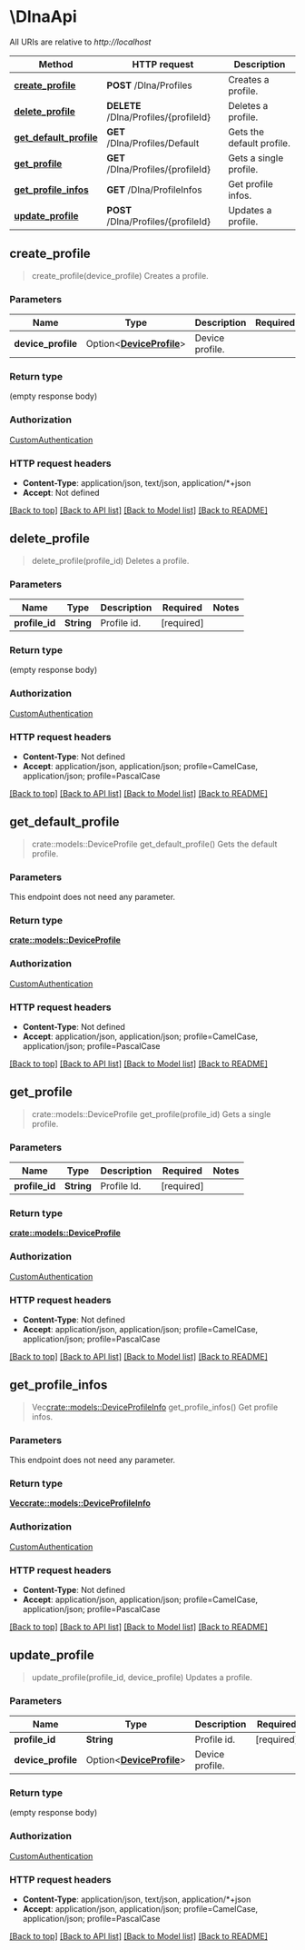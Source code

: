# \DlnaApi

All URIs are relative to *http://localhost*

Method | HTTP request | Description
------------- | ------------- | -------------
[**create_profile**](DlnaApi.md#create_profile) | **POST** /Dlna/Profiles | Creates a profile.
[**delete_profile**](DlnaApi.md#delete_profile) | **DELETE** /Dlna/Profiles/{profileId} | Deletes a profile.
[**get_default_profile**](DlnaApi.md#get_default_profile) | **GET** /Dlna/Profiles/Default | Gets the default profile.
[**get_profile**](DlnaApi.md#get_profile) | **GET** /Dlna/Profiles/{profileId} | Gets a single profile.
[**get_profile_infos**](DlnaApi.md#get_profile_infos) | **GET** /Dlna/ProfileInfos | Get profile infos.
[**update_profile**](DlnaApi.md#update_profile) | **POST** /Dlna/Profiles/{profileId} | Updates a profile.



## create_profile

> create_profile(device_profile)
Creates a profile.

### Parameters


Name | Type | Description  | Required | Notes
------------- | ------------- | ------------- | ------------- | -------------
**device_profile** | Option<[**DeviceProfile**](DeviceProfile.md)> | Device profile. |  |

### Return type

 (empty response body)

### Authorization

[CustomAuthentication](../README.md#CustomAuthentication)

### HTTP request headers

- **Content-Type**: application/json, text/json, application/*+json
- **Accept**: Not defined

[[Back to top]](#) [[Back to API list]](../README.md#documentation-for-api-endpoints) [[Back to Model list]](../README.md#documentation-for-models) [[Back to README]](../README.md)


## delete_profile

> delete_profile(profile_id)
Deletes a profile.

### Parameters


Name | Type | Description  | Required | Notes
------------- | ------------- | ------------- | ------------- | -------------
**profile_id** | **String** | Profile id. | [required] |

### Return type

 (empty response body)

### Authorization

[CustomAuthentication](../README.md#CustomAuthentication)

### HTTP request headers

- **Content-Type**: Not defined
- **Accept**: application/json, application/json; profile=CamelCase, application/json; profile=PascalCase

[[Back to top]](#) [[Back to API list]](../README.md#documentation-for-api-endpoints) [[Back to Model list]](../README.md#documentation-for-models) [[Back to README]](../README.md)


## get_default_profile

> crate::models::DeviceProfile get_default_profile()
Gets the default profile.

### Parameters

This endpoint does not need any parameter.

### Return type

[**crate::models::DeviceProfile**](DeviceProfile.md)

### Authorization

[CustomAuthentication](../README.md#CustomAuthentication)

### HTTP request headers

- **Content-Type**: Not defined
- **Accept**: application/json, application/json; profile=CamelCase, application/json; profile=PascalCase

[[Back to top]](#) [[Back to API list]](../README.md#documentation-for-api-endpoints) [[Back to Model list]](../README.md#documentation-for-models) [[Back to README]](../README.md)


## get_profile

> crate::models::DeviceProfile get_profile(profile_id)
Gets a single profile.

### Parameters


Name | Type | Description  | Required | Notes
------------- | ------------- | ------------- | ------------- | -------------
**profile_id** | **String** | Profile Id. | [required] |

### Return type

[**crate::models::DeviceProfile**](DeviceProfile.md)

### Authorization

[CustomAuthentication](../README.md#CustomAuthentication)

### HTTP request headers

- **Content-Type**: Not defined
- **Accept**: application/json, application/json; profile=CamelCase, application/json; profile=PascalCase

[[Back to top]](#) [[Back to API list]](../README.md#documentation-for-api-endpoints) [[Back to Model list]](../README.md#documentation-for-models) [[Back to README]](../README.md)


## get_profile_infos

> Vec<crate::models::DeviceProfileInfo> get_profile_infos()
Get profile infos.

### Parameters

This endpoint does not need any parameter.

### Return type

[**Vec<crate::models::DeviceProfileInfo>**](DeviceProfileInfo.md)

### Authorization

[CustomAuthentication](../README.md#CustomAuthentication)

### HTTP request headers

- **Content-Type**: Not defined
- **Accept**: application/json, application/json; profile=CamelCase, application/json; profile=PascalCase

[[Back to top]](#) [[Back to API list]](../README.md#documentation-for-api-endpoints) [[Back to Model list]](../README.md#documentation-for-models) [[Back to README]](../README.md)


## update_profile

> update_profile(profile_id, device_profile)
Updates a profile.

### Parameters


Name | Type | Description  | Required | Notes
------------- | ------------- | ------------- | ------------- | -------------
**profile_id** | **String** | Profile id. | [required] |
**device_profile** | Option<[**DeviceProfile**](DeviceProfile.md)> | Device profile. |  |

### Return type

 (empty response body)

### Authorization

[CustomAuthentication](../README.md#CustomAuthentication)

### HTTP request headers

- **Content-Type**: application/json, text/json, application/*+json
- **Accept**: application/json, application/json; profile=CamelCase, application/json; profile=PascalCase

[[Back to top]](#) [[Back to API list]](../README.md#documentation-for-api-endpoints) [[Back to Model list]](../README.md#documentation-for-models) [[Back to README]](../README.md)

